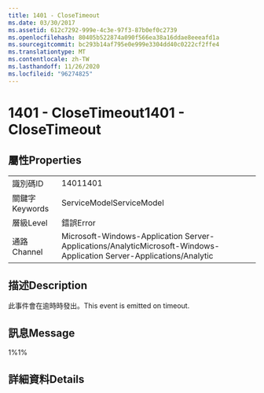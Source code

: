 ```yaml
---
title: 1401 - CloseTimeout
ms.date: 03/30/2017
ms.assetid: 612c7292-999e-4c3e-97f3-87b0ef0c2739
ms.openlocfilehash: 80405b522874a090f566ea38a16ddae8eeeafd1a
ms.sourcegitcommit: bc293b14af795e0e999e3304dd40c0222cf2ffe4
ms.translationtype: MT
ms.contentlocale: zh-TW
ms.lasthandoff: 11/26/2020
ms.locfileid: "96274825"
---
```

# <a name="1401---closetimeout"></a><span data-ttu-id="3803b-102">1401 - CloseTimeout</span><span class="sxs-lookup"><span data-stu-id="3803b-102">1401 - CloseTimeout</span></span>

## <a name="properties"></a><span data-ttu-id="3803b-103">屬性</span><span class="sxs-lookup"><span data-stu-id="3803b-103">Properties</span></span>  
  
|||  
|-|-|  
|<span data-ttu-id="3803b-104">識別碼</span><span class="sxs-lookup"><span data-stu-id="3803b-104">ID</span></span>|<span data-ttu-id="3803b-105">1401</span><span class="sxs-lookup"><span data-stu-id="3803b-105">1401</span></span>|  
|<span data-ttu-id="3803b-106">關鍵字</span><span class="sxs-lookup"><span data-stu-id="3803b-106">Keywords</span></span>|<span data-ttu-id="3803b-107">ServiceModel</span><span class="sxs-lookup"><span data-stu-id="3803b-107">ServiceModel</span></span>|  
|<span data-ttu-id="3803b-108">層級</span><span class="sxs-lookup"><span data-stu-id="3803b-108">Level</span></span>|<span data-ttu-id="3803b-109">錯誤</span><span class="sxs-lookup"><span data-stu-id="3803b-109">Error</span></span>|  
|<span data-ttu-id="3803b-110">通路</span><span class="sxs-lookup"><span data-stu-id="3803b-110">Channel</span></span>|<span data-ttu-id="3803b-111">Microsoft-Windows-Application Server-Applications/Analytic</span><span class="sxs-lookup"><span data-stu-id="3803b-111">Microsoft-Windows-Application Server-Applications/Analytic</span></span>|  
  
## <a name="description"></a><span data-ttu-id="3803b-112">描述</span><span class="sxs-lookup"><span data-stu-id="3803b-112">Description</span></span>  

 <span data-ttu-id="3803b-113">此事件會在逾時時發出。</span><span class="sxs-lookup"><span data-stu-id="3803b-113">This event is emitted on timeout.</span></span>  
  
## <a name="message"></a><span data-ttu-id="3803b-114">訊息</span><span class="sxs-lookup"><span data-stu-id="3803b-114">Message</span></span>  

 <span data-ttu-id="3803b-115">1%</span><span class="sxs-lookup"><span data-stu-id="3803b-115">1%</span></span>  
  
## <a name="details"></a><span data-ttu-id="3803b-116">詳細資料</span><span class="sxs-lookup"><span data-stu-id="3803b-116">Details</span></span>
